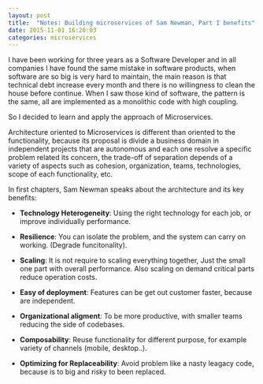 ```yaml
---
layout: post
title:  "Notes: Building microservices of Sam Newman, Part I benefits"
date: 2015-11-01 16:20:03
categories: microservices
---
```

I have been working for three years as a Software Developer and in all companies I have found the same mistake in software products, when software are so big is very hard to maintain, the main reason is that technical debt increase every month and there is no willingness to clean the house before continue.
When I saw those kind of software, the pattern is the same, all are implemented as a monolithic code with high coupling.

So I decided to learn and apply the approach of Microservices.

Architecture oriented to Microservices is different than oriented to the functionality, because its proposal is divide a business domain in independent projects that are autonomous and each one resolve a specific problem related its concern, the trade-off of separation depends of a variety of aspects such as  cohesion, organization, teams, technologies, scope of each functionality, etc.

In first chapters, Sam Newman speaks about the architecture and its key benefits:

* **Technology Heterogeneity**: Using the right technology for each job, or improve individually performance.

* **Resilience**: You can isolate the problem, and the system can carry on working. (Degrade funcitonality).

* **Scaling**: It is not require to scaling everything together, Just the small one part with overall performance. Also scaling on demand critical parts reduce operation costs.

* **Easy of deployment**: Features can be get out customer faster, because are independent.

* **Organizational aligment**: To be more productive, with smaller teams reducing the side of codebases.

* **Composability**: Reuse functionality for different purpose, for example variety of channels (mobile, desktop..).

* **Optimizing for Replaceability**: Avoid problem like a nasty leagacy code, because is to big and risky to been replaced.
 
